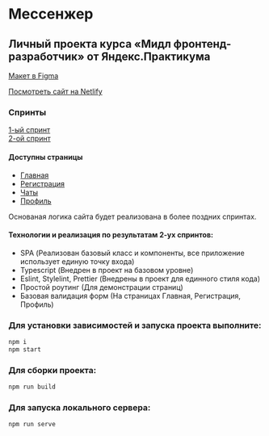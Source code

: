 # Мессенжер

## Личный проекта курса «Мидл фронтенд-разработчик» от Яндекс.Практикума

[Макет в Figma](https://www.figma.com/file/jF5fFFzgGOxQeB4CmKWTiE/Chat_external_link?node-id=0%3A1)

[Посмотреть сайт на Netlify](https://creative-dragon-c2a533.netlify.app/)

### Спринты

[1-ый спринт](https://github.com/archebaldo77/middle.messenger.praktikum.yandex/pull/1)  
[2-ой спринт](https://github.com/archebaldo77/middle.messenger.praktikum.yandex/pull/2)

#### Доступны страницы

- [Главная](https://creative-dragon-c2a533.netlify.app/)
- [Регистрация](https://creative-dragon-c2a533.netlify.app/register)
- [Чаты](https://creative-dragon-c2a533.netlify.app/chats)
- [Профиль](https://creative-dragon-c2a533.netlify.app/profile)

Основаная логика сайта будет реализована в более поздних спринтах.

#### Технологии и реализация по результатам 2-ух спринтов:

- SPA (Реализован базовый класс и компоненты, все приложение использует единую точку входа)
- Typescript (Внедрен в проект на базовом уровне)
- Eslint, Stylelint, Prettier (Внедрены в проект для единного стиля кода)
- Простой роутинг (Для демонстрации страниц)
- Базовая валидация форм (На страницах Главная, Регистрация, Профиль)

### Для установки зависимостей и запуска проекта выполните:

```sh
npm i
npm start
```

### Для сборки проекта:

```sh
npm run build
```

### Для запуска локального сервера:

```sh
npm run serve
```
